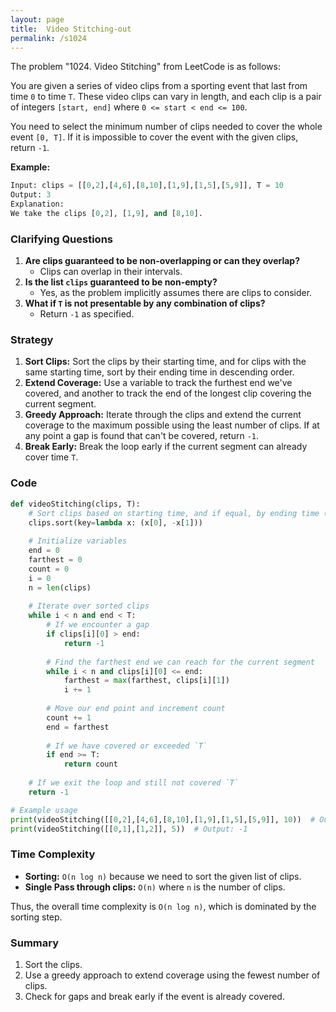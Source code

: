 ```yaml
---
layout: page
title:  Video Stitching-out
permalink: /s1024
---
```


The problem "1024. Video Stitching" from LeetCode is as follows:

You are given a series of video clips from a sporting event that last from time `0` to time `T`. These video clips can vary in length, and each clip is a pair of integers `[start, end]` where `0 <= start < end <= 100`.

You need to select the minimum number of clips needed to cover the whole event `[0, T]`. If it is impossible to cover the event with the given clips, return `-1`.

**Example:**
```python
Input: clips = [[0,2],[4,6],[8,10],[1,9],[1,5],[5,9]], T = 10
Output: 3
Explanation: 
We take the clips [0,2], [1,9], and [8,10].
```

### Clarifying Questions

1. **Are clips guaranteed to be non-overlapping or can they overlap?**
   - Clips can overlap in their intervals.
2. **Is the list `clips` guaranteed to be non-empty?**
   - Yes, as the problem implicitly assumes there are clips to consider.
3. **What if `T` is not presentable by any combination of clips?**
   - Return `-1` as specified.

### Strategy

1. **Sort Clips:** Sort the clips by their starting time, and for clips with the same starting time, sort by their ending time in descending order.
2. **Extend Coverage:** Use a variable to track the furthest end we've covered, and another to track the end of the longest clip covering the current segment.
3. **Greedy Approach:** Iterate through the clips and extend the current coverage to the maximum possible using the least number of clips. If at any point a gap is found that can't be covered, return `-1`.
4. **Break Early:** Break the loop early if the current segment can already cover time `T`.

### Code

```python
def videoStitching(clips, T):
    # Sort clips based on starting time, and if equal, by ending time (descending)
    clips.sort(key=lambda x: (x[0], -x[1]))
    
    # Initialize variables
    end = 0
    farthest = 0
    count = 0
    i = 0
    n = len(clips)
    
    # Iterate over sorted clips
    while i < n and end < T:
        # If we encounter a gap
        if clips[i][0] > end:
            return -1
        
        # Find the farthest end we can reach for the current segment
        while i < n and clips[i][0] <= end:
            farthest = max(farthest, clips[i][1])
            i += 1
        
        # Move our end point and increment count
        count += 1
        end = farthest
        
        # If we have covered or exceeded `T`
        if end >= T:
            return count
    
    # If we exit the loop and still not covered `T`
    return -1

# Example usage
print(videoStitching([[0,2],[4,6],[8,10],[1,9],[1,5],[5,9]], 10))  # Output: 3
print(videoStitching([[0,1],[1,2]], 5))  # Output: -1
```

### Time Complexity

- **Sorting:** `O(n log n)` because we need to sort the given list of clips.
- **Single Pass through clips:** `O(n)` where `n` is the number of clips.

Thus, the overall time complexity is `O(n log n)`, which is dominated by the sorting step. 

### Summary

1. Sort the clips.
2. Use a greedy approach to extend coverage using the fewest number of clips.
3. Check for gaps and break early if the event is already covered.